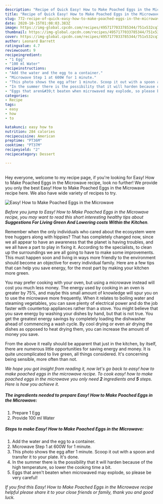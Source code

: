 ```yaml
---
description: "Recipe of Quick Easy! How to Make Poached Eggs in the Microwave"
title: "Recipe of Quick Easy! How to Make Poached Eggs in the Microwave"
slug: 772-recipe-of-quick-easy-how-to-make-poached-eggs-in-the-microwave
date: 2020-10-15T01:08:03.383Z
image: https://img-global.cpcdn.com/recipes/4957177033785344/751x532cq70/easy-how-to-make-poached-eggs-in-the-microwave-recipe-main-photo.jpg
thumbnail: https://img-global.cpcdn.com/recipes/4957177033785344/751x532cq70/easy-how-to-make-poached-eggs-in-the-microwave-recipe-main-photo.jpg
cover: https://img-global.cpcdn.com/recipes/4957177033785344/751x532cq70/easy-how-to-make-poached-eggs-in-the-microwave-recipe-main-photo.jpg
author: Leonard Barrett
ratingvalue: 4.7
reviewcount: 9
recipeingredient:
- "1 Egg"
- "100 ml Water"
recipeinstructions:
- "Add the water and the egg to a container."
- "Microwave Step 1 at 600W for 1 minute."
- "This photo shows the egg after 1 minute. Scoop it out with a spoon and transfer it to your plate. It&#39;s done."
- "In the summer there is the possibility that it will harden because of the high temperature, so lower the cooking time a bit."
- "Eggs that aren&#39;t beaten when microwaved may explode, so please be very careful!"
categories:
- Recipe
tags:
- easy
- how
- to

katakunci: easy how to 
nutrition: 284 calories
recipecuisine: American
preptime: "PT36M"
cooktime: "PT37M"
recipeyield: "2"
recipecategory: Dessert

---
```

<br>
Hey everyone, welcome to my recipe page, if you're looking for Easy! How to Make Poached Eggs in the Microwave recipe, look no further! We provide you only the best Easy! How to Make Poached Eggs in the Microwave recipe here. We also have wide variety of recipes to try.
<br>


![Easy! How to Make Poached Eggs in the Microwave](https://img-global.cpcdn.com/recipes/4957177033785344/751x532cq70/easy-how-to-make-poached-eggs-in-the-microwave-recipe-main-photo.jpg)

<i>Before you jump to Easy! How to Make Poached Eggs in the Microwave recipe, you may want to read this short interesting healthy tips about 
<strong>Suggestions For Living Green And Lowering costs Within the Kitchen</strong>.</i>
</br>

Remember when the only individuals who cared about the ecosystem were tree huggers along with hippies? That has completely changed now, since we all appear to have an awareness that the planet is having troubles, and we all have a part to play in fixing it. According to the specialists, to clean up the surroundings we are all going to have to make some improvements. This must happen soon and living in ways more friendly to the environment should become an objective for every individual family. Here are a few tips that can help you save energy, for the most part by making your kitchen more green.

You may prefer cooking with your oven, but using a microwave instead will cost you much less money. The energy used by cooking in an oven is greater by 75%, and maybe this small amount of knowledge will spur you on to use the microwave more frequently. When it relates to boiling water and steaming vegetables, you can save plenty of electrical power and do the job faster with countertop appliances rather than a stove. You might believe that you save energy by washing your dishes by hand, but that is not true. You get the greatest energy savings by completely loading the dishwasher ahead of commencing a wash cycle. By cool drying or even air drying the dishes as opposed to heat drying them, you can increase the amount of money you save.

From the above it really should be apparent that just in the kitchen, by itself, there are numerous little opportunities for saving energy and money. It is quite uncomplicated to live green, all things considered. It's concerning being sensible, more often than not.


<i>We hope you got insight from reading it, now let's go back to easy! how to make poached eggs in the microwave recipe. To cook easy! how to make poached eggs in the microwave you only need <strong>2</strong> ingredients and <strong>5</strong> steps. Here is how you achieve it.
</i>

##### The ingredients needed to prepare Easy! How to Make Poached Eggs in the Microwave:

1. Prepare 1 Egg
1. Provide 100 ml Water


##### Steps to make Easy! How to Make Poached Eggs in the Microwave:

1. Add the water and the egg to a container.
1. Microwave Step 1 at 600W for 1 minute.
1. This photo shows the egg after 1 minute. Scoop it out with a spoon and transfer it to your plate. It&#39;s done.
1. In the summer there is the possibility that it will harden because of the high temperature, so lower the cooking time a bit.
1. Eggs that aren&#39;t beaten when microwaved may explode, so please be very careful!


<i>If you find this Easy! How to Make Poached Eggs in the Microwave recipe helpful please share it to your close friends or family, thank you and good luck.</i>

